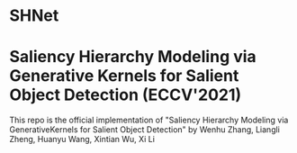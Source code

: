 # SHNet
# Saliency Hierarchy Modeling via Generative Kernels for Salient Object Detection (ECCV'2021)

This repo is the official implementation of 
"Saliency Hierarchy Modeling via GenerativeKernels for Salient Object Detection"
by Wenhu Zhang, Liangli Zheng, Huanyu Wang, Xintian Wu, Xi Li


